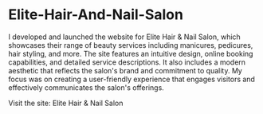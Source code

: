 # Elite-Hair-And-Nail-Salon
I developed and launched the website for Elite Hair & Nail Salon, which showcases their range of beauty services including manicures, pedicures, hair styling, and more. The site features an intuitive design, online booking capabilities, and detailed service descriptions. It also includes a modern aesthetic that reflects the salon's brand and commitment to quality. My focus was on creating a user-friendly experience that engages visitors and effectively communicates the salon's offerings.

Visit the site: Elite Hair & Nail Salon
